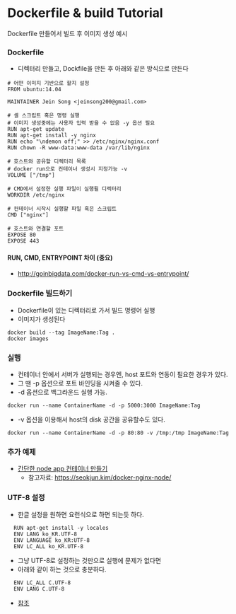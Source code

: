 # Dockerfile & build Tutorial
Dockerfile 만들어서 빌드 후 이미지 생성 예시

### Dockerfile
- 디렉터리 만들고, Dockfile을 만든 후 아래와 같은 방식으로 만든다 
```
# 어떤 이미지 기반으로 할지 설정
FROM ubuntu:14.04

MAINTAINER Jein Song <jeinsong200@gmail.com>

# 셀 스크립트 혹은 명령 실행
# 이미지 생성중에는 사용자 입력 받을 수 없음 -y 옵션 필요
RUN apt-get update
RUN apt-get install -y nginx 
RUN echo "\ndemon off;" >> /etc/nginx/nginx.conf
RUN chown -R www-data:www-data /var/lib/nginx

# 호스트와 공유할 디렉터리 목록
# docker run으로 컨테이너 생성시 지정가능 -v
VOLUME ["/tmp"]

# CMD에서 설정한 실행 파일이 실행될 디렉터리
WORKDIR /etc/nginx

# 컨테이너 시작시 실행할 파일 혹은 스크립트  
CMD ["nginx"]

# 호스트와 연결할 포트
EXPOSE 80
EXPOSE 443
```
#### RUN, CMD, ENTRYPOINT 차이 (중요)
- http://goinbigdata.com/docker-run-vs-cmd-vs-entrypoint/

### Dockerfile 빌드하기
- Dockerfile이 있는 디렉터리로 가서 빌드 명령어 실행
- 이미지가 생성된다
```
docker build --tag ImageName:Tag .
docker images
```

### 실행
- 컨테이너 안에서 서버가 실행되는 경우엔, host 포트와 연동이 필요한 경우가 있다.
- 그 땐 -p 옵션으로 포트 바인딩을 시켜줄 수 있다.
- -d 옵션으로 백그라운드 실행 가능.
```
docker run --name ContainerName -d -p 5000:3000 ImageName:Tag
```
- -v 옵션을 이용해서 host의 disk 공간을 공유할수도 있다.
```
docker run --name ContainerName -d -p 80:80 -v /tmp:/tmp ImageName:Tag
```

### 추가 예제
- [간단한 node app 컨테이너 만들기](https://github.com/AI-Trolls/docker-tutorial/tree/master/docker-file-tutorial/node-app)
  - 참고자료: https://seokjun.kim/docker-nginx-node/


### UTF-8 설정
- 한글 설정을 원하면 요런식으로 하면 되는듯 하다.
```
  RUN apt-get install -y locales
  ENV LANG ko_KR.UTF-8
  ENV LANGUAGE ko_KR:UTF-8
  ENV LC_ALL ko_KR.UTF-8
```
- 그냥 UTF-8로 설정하는 것만으로 실행에 문제가 없다면
- 아래와 같이 하는 것으로 충분하다.
```
  ENV LC_ALL C.UTF-8
  ENV LANG C.UTF-8
```
- [참조](https://tetzzang.com/docker-%ED%95%9C%EA%B8%80-%EB%AC%B8%EC%A0%9C%EC%99%80-timezone-%EC%88%98%EC%A0%95%ED%95%98%EB%8A%94-%EB%B0%A9%EB%B2%95/)
